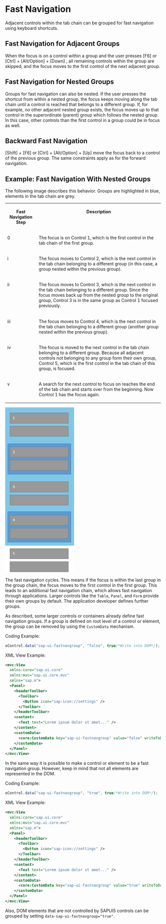 <!-- loiod23e2cf618a44382a203691e8a0baef4 -->

# Fast Navigation

Adjacent controls within the tab chain can be grouped for fast navigation using keyboard shortcuts.



<a name="loiod23e2cf618a44382a203691e8a0baef4__section_c3v_jlx_kwb"/>

## Fast Navigation for Adjacent Groups

When the focus is on a control within a group and the user presses [F6\] or [Ctrl\] + [Alt/Option\] + [Down\] , all remaining controls within the group are skipped, and the focus moves to the first control of the next adjacent group.



<a name="loiod23e2cf618a44382a203691e8a0baef4__section_ulv_qlx_kwb"/>

## Fast Navigation for Nested Groups

Groups for fast navigation can also be nested. If the user presses the shortcut from within a nested group, the focus keeps moving along the tab chain until a control is reached that belongs to a different group. If, for example, no other adjacent nested group exists, the focus moves up to that control in the superordinate \(parent\) group which follows the nested group. In this case, other controls than the first control in a group could be in focus as well.



<a name="loiod23e2cf618a44382a203691e8a0baef4__section_s1z_slx_kwb"/>

## Backward Fast Navigation

[Shift\] + [F6\]  or [Ctrl\] + [Alt/Option\] + [Up\]  move the focus back to a control of the previous group. The same constraints apply as for the forward navigation.



<a name="loiod23e2cf618a44382a203691e8a0baef4__section_mwt_vlx_kwb"/>

## Example: Fast Navigation With Nested Groups

The following image describes this behavior. Groups are highlighted in blue, elements in the tab chain are grey.


<table>
<tr>
<th valign="top">

Fast Navigation Step



</th>
<th valign="top">

Description



</th>
</tr>
<tr>
<td valign="top">

0



</td>
<td valign="top">

The focus is on Control 1, which is the first control in the tab chain of the first group.



</td>
</tr>
<tr>
<td valign="top">

i



</td>
<td valign="top">

The focus moves to Control 2, which is the next control in the tab chain belonging to a different group \(in this case, a group nested within the previous group\).



</td>
</tr>
<tr>
<td valign="top">

ii



</td>
<td valign="top">

The focus moves to Control 3, which is the next control in the tab chain belonging to a different group. Since the focus moves back up from the nested group to the original group, Control 3 is in the same group as Control 1 focused previously.



</td>
</tr>
<tr>
<td valign="top">

iii



</td>
<td valign="top">

The focus moves to Control 4, which is the next control in the tab chain belonging to a different group \(another group nested within the previous group\).



</td>
</tr>
<tr>
<td valign="top">

iv



</td>
<td valign="top">

The focus is moved to the next control in the tab chain belonging to a different group. Because all adjacent controls not belonging to any group form their own group, Control 5, which is the first control in the tab chain of this group, is focused.



</td>
</tr>
<tr>
<td valign="top">

v



</td>
<td valign="top">

A search for the next control to focus on reaches the end of the tab chain and starts over from the beginning. Now Control 1 has the focus again.



</td>
</tr>
</table>

![](images/SAPUI5_Views_Fast_Navigation_e5e01dd.png)



The fast navigation cycles. This means if the focus is within the last group in the group chain, the focus moves to the first control in the first group. This leads to an additional fast navigation chain, which allows fast navigation through applications. Larger controls like the `Table`, `Panel`, and `Form` provide their own groups by default. The application developer defines further groups.

As described, some larger controls or containers already define fast navigation groups. If a group is defined on root level of a control or element, the group can be removed by using the `CustomData` mechanism.

Coding Example:

```js
oControl.data("sap-ui-fastnavgroup", "false", true/*Write into DOM*/);
```

XML View Example:

```xml
<mvc:View
  xmlns:core="sap.ui.core"
  xmlns:mvc="sap.ui.core.mvc"
  xmlns="sap.m">
  <Panel>
    <headerToolbar>
      <Toolbar>
        <Button icon="sap-icon://settings" />
      </Toolbar>
    </headerToolbar>
    <content>
      <Text text="Lorem ipsum dolor st amet..." />
    </content>
    <customData>
      <core:CustomData key="sap-ui-fastnavgroup" value="false" writeToDom="true" />
    </customData>
  </Panel>
</mvc:View>

```

In the same way it is possible to make a control or element to be a fast navigation group. However, keep in mind that not all elements are represented in the DOM.

Coding Example:

```js
oControl.data("sap-ui-fastnavgroup", "true", true/*Write into DOM*/);
```

XML View Example:

```xml
<mvc:View
  xmlns:core="sap.ui.core"
  xmlns:mvc="sap.ui.core.mvc"
  xmlns="sap.m">
  <Panel>
    <headerToolbar>
      <Toolbar>
        <Button icon="sap-icon://settings" />
      </Toolbar>
    </headerToolbar>
    <content>
      <Text text="Lorem ipsum dolor st amet..." />
    </content>
    <customData>
      <core:CustomData key="sap-ui-fastnavgroup" value="true" writeToDom="true" />
    </customData>
  </Panel>
</mvc:View>

```

Also, DOM elements that are not controlled by SAPUI5 controls can be grouped by setting `data-sap-ui-fastnavgroup="true"`.

